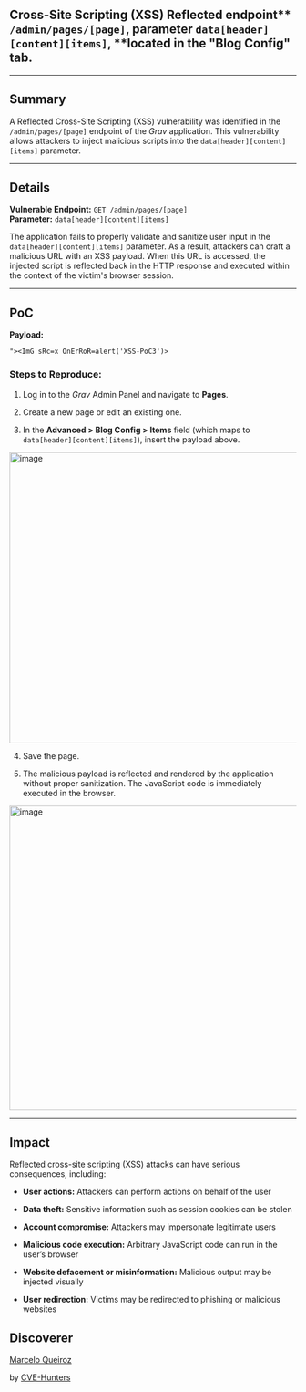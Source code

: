 ## Cross-Site Scripting (XSS) Reflected endpoint** `/admin/pages/[page]`, **parameter** `data[header][content][items]`, **located in the "Blog Config" tab.

---

## Summary

A Reflected Cross-Site Scripting (XSS) vulnerability was identified in the `/admin/pages/[page]` endpoint of the _Grav_ application. This vulnerability allows attackers to inject malicious scripts into the `data[header][content][items]` parameter.

---

## Details

**Vulnerable Endpoint:** `GET /admin/pages/[page]`  
**Parameter:** `data[header][content][items]`

The application fails to properly validate and sanitize user input in the `data[header][content][items]` parameter. As a result, attackers can craft a malicious URL with an XSS payload. When this URL is accessed, the injected script is reflected back in the HTTP response and executed within the context of the victim's browser session.

---

## PoC

**Payload:**

`"><ImG sRc=x OnErRoR=alert('XSS-PoC3')>`

### Steps to Reproduce:

1. Log in to the _Grav_ Admin Panel and navigate to **Pages**.
    
2. Create a new page or edit an existing one.
    
3. In the **Advanced > Blog Config > Items** field (which maps to `data[header][content][items]`), insert the payload above.


<img width="1910" height="510" alt="image" src="https://github.com/user-attachments/assets/b4daf6b9-5ab3-460e-9af9-5d08bf180716" />


4. Save the page.
     
5. The malicious payload is reflected and rendered by the application without proper sanitization. The JavaScript code is immediately executed in the browser.

<img width="991" height="534" alt="image" src="https://github.com/user-attachments/assets/c561984a-b777-4f81-9464-abf428580e9e" />


---

## Impact

Reflected cross-site scripting (XSS) attacks can have serious consequences, including:

- **User actions:** Attackers can perform actions on behalf of the user
    
- **Data theft:** Sensitive information such as session cookies can be stolen
    
- **Account compromise:** Attackers may impersonate legitimate users
    
- **Malicious code execution:** Arbitrary JavaScript code can run in the user’s browser
    
- **Website defacement or misinformation:** Malicious output may be injected visually
    
- **User redirection:** Victims may be redirected to phishing or malicious websites

## Discoverer

[Marcelo Queiroz](www.linkedin.com/in/marceloqueirozjr) 

by [CVE-Hunters](https://github.com/Sec-Dojo-Cyber-House/cve-hunters)
